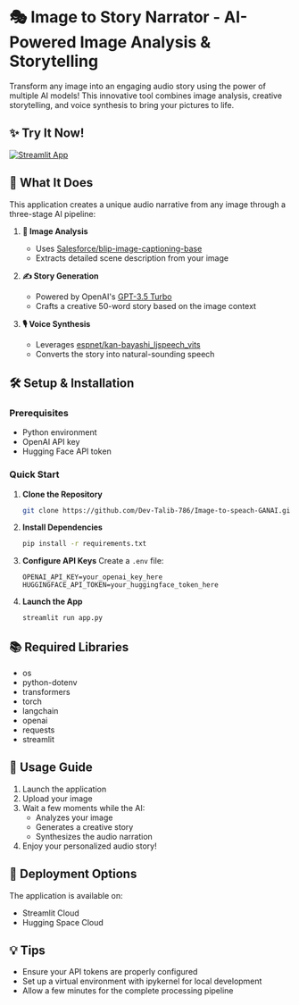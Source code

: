 # 🎭 Image to Story Narrator - AI-Powered Image Analysis & Storytelling

Transform any image into an engaging audio story using the power of multiple AI models! This innovative tool combines image analysis, creative storytelling, and voice synthesis to bring your pictures to life.

## ✨ Try It Now!

[![Streamlit App](https://static.streamlit.io/badges/streamlit_badge_black_white.svg)](https://image-to-speech-genai-tool-using-llm.streamlit.app/)

## 🎯 What It Does

This application creates a unique audio narrative from any image through a three-stage AI pipeline:

1. **📸 Image Analysis** 
   - Uses [Salesforce/blip-image-captioning-base](https://huggingface.co/Salesforce/blip-image-captioning-base)
   - Extracts detailed scene description from your image

2. **✍️ Story Generation**
   - Powered by OpenAI's [GPT-3.5 Turbo](https://platform.openai.com/docs/models/gpt-3-5)
   - Crafts a creative 50-word story based on the image context

3. **🎙️ Voice Synthesis**
   - Leverages [espnet/kan-bayashi_ljspeech_vits](https://huggingface.co/espnet/kan-bayashi_ljspeech_vits)
   - Converts the story into natural-sounding speech


## 🛠️ Setup & Installation

### Prerequisites
- Python environment
- OpenAI API key
- Hugging Face API token

### Quick Start

1. **Clone the Repository**
   ```bash
   git clone https://github.com/Dev-Talib-786/Image-to-speach-GANAI.git
   ```

2. **Install Dependencies**
   ```bash
   pip install -r requirements.txt
   ```

3. **Configure API Keys**
   Create a `.env` file:
   ```env
   OPENAI_API_KEY=your_openai_key_here
   HUGGINGFACE_API_TOKEN=your_huggingface_token_here
   ```

4. **Launch the App**
   ```bash
   streamlit run app.py
   ```

## 📚 Required Libraries

- os
- python-dotenv
- transformers
- torch
- langchain
- openai
- requests
- streamlit

## 🚀 Usage Guide

1. Launch the application
2. Upload your image
3. Wait a few moments while the AI:
   - Analyzes your image
   - Generates a creative story
   - Synthesizes the audio narration
4. Enjoy your personalized audio story!

## 🌟 Deployment Options

The application is available on:
- Streamlit Cloud
- Hugging Space Cloud

## 💡 Tips

- Ensure your API tokens are properly configured
- Set up a virtual environment with ipykernel for local development
- Allow a few minutes for the complete processing pipeline


